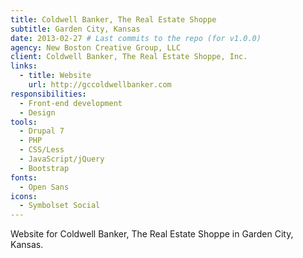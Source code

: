```yaml
---
title: Coldwell Banker, The Real Estate Shoppe
subtitle: Garden City, Kansas
date: 2013-02-27 # Last commits to the repo (for v1.0.0)
agency: New Boston Creative Group, LLC
client: Coldwell Banker, The Real Estate Shoppe, Inc.
links:
  - title: Website
    url: http://gccoldwellbanker.com
responsibilities:
  - Front-end development
  - Design
tools:
  - Drupal 7
  - PHP
  - CSS/Less
  - JavaScript/jQuery
  - Bootstrap
fonts:
  - Open Sans
icons:
  - Symbolset Social
---
```


Website for Coldwell Banker, The Real Estate Shoppe in Garden City, Kansas.
